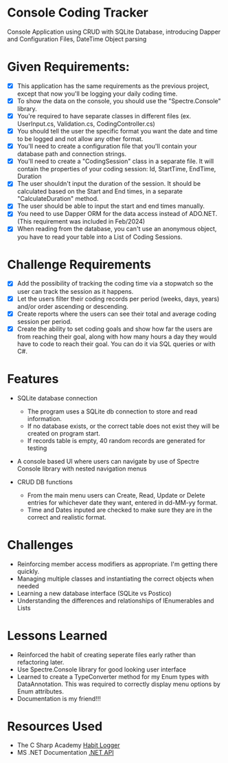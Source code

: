 # Console Coding Tracker

Console Application using CRUD with SQLite Database, introducing Dapper and Configuration Files, DateTime Object parsing

# Given Requirements:

- [x] This application has the same requirements as the previous project, except that now you'll be logging your daily coding time.
- [x] To show the data on the console, you should use the "Spectre.Console" library.
- [x] You're required to have separate classes in different files (ex. UserInput.cs, Validation.cs, CodingController.cs)
- [x] You should tell the user the specific format you want the date and time to be logged and not allow any other format.
- [x] You'll need to create a configuration file that you'll contain your database path and connection strings.
- [x] You'll need to create a "CodingSession" class in a separate file. It will contain the properties of your coding session: Id, StartTime, EndTime, Duration
- [x] The user shouldn't input the duration of the session. It should be calculated based on the Start and End times, in a separate "CalculateDuration" method.
- [x] The user should be able to input the start and end times manually.
- [x] You need to use Dapper ORM for the data access instead of ADO.NET. (This requirement was included in Feb/2024)
- [x] When reading from the database, you can't use an anonymous object, you have to read your table into a List of Coding Sessions.

# Challenge Requirements

- [x] Add the possibility of tracking the coding time via a stopwatch so the user can track the session as it happens.
- [x] Let the users filter their coding records per period (weeks, days, years) and/or order ascending or descending.
- [x] Create reports where the users can see their total and average coding session per period.
- [x] Create the ability to set coding goals and show how far the users are from reaching their goal, along with how many hours a day they would have to code to reach their goal. You can do it via SQL queries or with C#.

# Features

- SQLite database connection

  - The program uses a SQLite db connection to store and read information.
  - If no database exists, or the correct table does not exist they will be created on program start.
  - If records table is empty, 40 random records are generated for testing

- A console based UI where users can navigate by use of Spectre Console library with nested navigation menus
- CRUD DB functions
  - From the main menu users can Create, Read, Update or Delete entries for whichever date they want, entered in dd-MM-yy format.
  - Time and Dates inputed are checked to make sure they are in the correct and realistic format.

# Challenges

- Reinforcing member access modifiers as appropriate. I'm getting there quickly.
- Managing multiple classes and instantiating the correct objects when needed
- Learning a new database interface (SQLite vs Postico)
- Understanding the differences and relationships of IEnumerables and Lists

# Lessons Learned

- Reinforced the habit of creating seperate files early rather than refactoring later.
- Use Spectre.Console library for good looking user interface
- Learned to create a TypeConverter method for my Enum types with DataAnnotation. This was required to correctly display menu options by Enum attributes.
- Documentation is my friend!!!

# Resources Used

- The C Sharp Academy [Habit Logger](https://thecsharpschool.getlearnworlds.com/course/habit-logger)
- MS .NET Documentation [.NET API](https://learn.microsoft.com/en-us/dotnet/api/?view=net-8.0)
